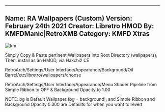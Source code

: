 -----------------------
Name: RA Wallpapers (Custom)
Version: February 24th 2021
Creator: Libretro
HMOD By: KMFDManic|RetroXMB
Category: KMFD Xtras
-----------------------
![km](https://i.imgur.com/X3tfSMq.png)

Simply Copy & Paste pertinent Wallpapers into Root Directory (wallpapers), 
Then, install as an HMOD, via Hakchi2 CE

RetroArch/Settings/User Interface/Appearance/Background/Oil Barrel/etc/libretro/wallpapers/choose

RetroArch/Settings/User Interface/Appearance/Menu Shader Pipeline from Simple Ribbon to OFF & Background Opacity to 1.00

NOTE: bg is Default Wallpaper (bg = background), and Simple Ribbon and Background Opacity 0.300
are Defaults for when you want to revert
